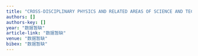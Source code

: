 ```yaml
---
title: "CROSS-DISCIPLINARY PHYSICS AND RELATED AREAS OF SCIENCE AND TECHNOLOGY: A traffic flow cellular automaton model to considering drivers' learning and forgetting behaviour"
authors: []
authors-key: []
year: "数据暂缺"
article-link: "数据暂缺"
venue: "数据暂缺"
bibex: "数据暂缺"
---
```

